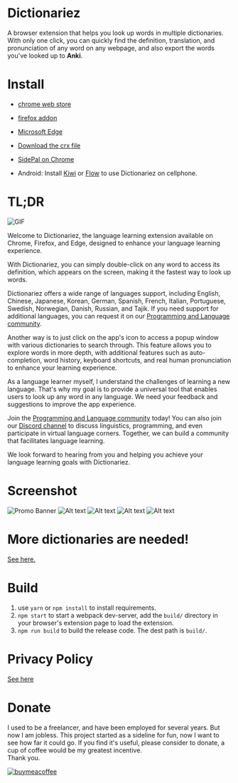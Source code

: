 # Dictionariez

A browser extension that helps you look up words in multiple dictionaries. With only one click, you can quickly find the definition, translation, and pronunciation of any word on any webpage, and also export the words you've looked up to **Anki**.

# Install

- [chrome web store](https://chrome.google.com/webstore/detail/dictionaries/diojcfpekhhnndfmggknljpnfpcccbhc)
- [firefox addon](https://addons.mozilla.org/en-US/firefox/addon/dictionaries/)

- [Microsoft Edge](https://microsoftedge.microsoft.com/addons/detail/dictionaries-one-to-rule/jdgglojanbnghagoeffacmjodigadoof)

- [Download the crx file](build.crx)

- [SidePal on Chrome](https://chromewebstore.google.com/detail/sidepal-your-language-and/oildocdoabpmedpnpefhccjdjghdggbl)

- Android: Install [Kiwi] or [Flow] to use Dictionariez on cellphone.

# TL;DR

![GIF](readme_images/optimized.gif)

Welcome to Dictionariez, the language learning extension available on Chrome, Firefox, and Edge, designed to enhance your language learning experience.

With Dictionariez, you can simply double-click on any word to access its definition, which appears on the screen, making it the fastest way to look up words.

Dictionariez offers a wide range of languages support, including English, Chinese, Japanese, Korean, German, Spanish, French, Italian, Portuguese, Swedish, Norwegian, Danish, Russian, and Tajik. If you need support for additional languages, you can request it on our [Programming and Language community].

Another way is to just click on the app's icon to access a popup window with various dictionaries to search through. This feature allows you to explore words in more depth, with additional features such as auto-completion, word history, keyboard shortcuts, and real human pronunciation to enhance your learning experience.

As a language learner myself, I understand the challenges of learning a new language. That's why my goal is to provide a universal tool that enables users to look up any word in any language. We need your feedback and suggestions to improve the app experience.

Join the [Programming and Language community] today! You can also join our [Discord channel] to discuss linguistics, programming, and even participate in virtual language corners. Together, we can build a community that facilitates language learning.

We look forward to hearing from you and helping you achieve your language learning goals with Dictionariez.

# Screenshot

![Promo Banner](readme_images/all-in-one.jpg)
![Alt text](readme_images/s1-final.jpg)
![Alt text](readme_images/english.jpg)
![Alt text](readme_images/s2-final.jpg)
![Alt text](readme_images/s3-final.jpg)

# More dictionaries are needed!

[See here.](https://pnlpal.dev/topic/52/help-more-dictionaries-are-needed)

# Build

1. use `yarn` or `npm install` to install requirements.
2. `npm start` to start a webpack dev-server, add the `build/` directory in your browser's extension page to load the extension.
3. `npm run build` to build the release code. The dest path is `build/`.

# Privacy Policy

[See here](privacy.md)

# Donate

I used to be a freelancer, and have been employed for several years. But now I am jobless. This project started as a sideline for fun, now I want to see how far it could go. If you find it's useful, please consider to donate, a cup of coffee would be my greatest incentive.  
Thank you.

[![buymeacoffee](https://cdn.buymeacoffee.com/buttons/v2/default-yellow.png)](https://www.buymeacoffee.com/riveryoung)

[kiwi]: https://kiwibrowser.com/
[flow]: https://play.google.com/store/apps/details?id=org.flow.browser
[Programming and Language community]: https://pnlpal.dev/
[pnlpal]: https://pnlpal.dev/
[Discord channel]: https://discord.gg/sazRac4kSa
